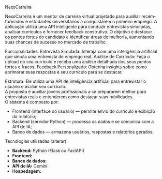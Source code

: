 NexoCarreira

NexoCarreira é um mentor de carreira virtual projetado para auxiliar recém-formados e estudantes universitários a conquistarem o primeiro emprego. A aplicação utiliza uma API inteligente para conduzir entrevistas simuladas, analisar currículos e fornecer feedback construtivo. O objetivo é destacar os pontos fortes do candidato e identificar áreas de melhoria, aumentando suas chances de sucesso no mercado de trabalho.


Funcionalidades:
Entrevista Simulada: Interaja com uma inteligência artificial que simula uma entrevista de emprego real.
Análise de Currículo: Faça o upload do seu currículo e receba uma análise detalhada dos seus pontos fortes e fracos.
Feedback Personalizado: Obtenha insights sobre como aprimorar suas respostas e seu currículo para se destacar.

Estrutura:
Ele utiliza uma API de inteligência artificial para entrevistar o usuário e avaliar seu currículo.  
A proposta é auxiliar jovens profissionais a se prepararem melhor para entrevistas reais e entenderem como destacar suas habilidades.  
O sistema é composto por:
- Frontend (interface do usuário) — permite envio do currículo e exibição do relatório;
- Backend (servidor Python) — processa os dados e se comunica com a API de IA;
- Banco de dados — armazena usuários, respostas e relatórios gerados.

Tecnologias utilizadas (alterar)
- **Backend:** Python (Flask ou FastAPI)
- **Frontend:** 
- **Banco de dados:** 
- **API de IA:** Gemini
- **Hospedagem:** 





